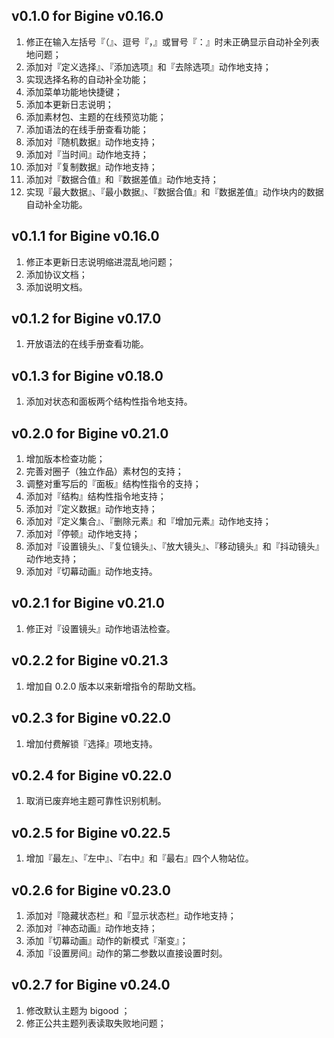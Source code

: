 v0.1.0 for Bigine v0.16.0
---

1. 修正在输入左括号『（』、逗号『，』或冒号『：』时未正确显示自动补全列表地问题；
2. 添加对『定义选择』、『添加选项』和『去除选项』动作地支持；
3. 实现选择名称的自动补全功能；
4. 添加菜单功能地快捷键；
5. 添加本更新日志说明；
6. 添加素材包、主题的在线预览功能；
7. 添加语法的在线手册查看功能；
8. 添加对『随机数据』动作地支持；
9. 添加对『当时间』动作地支持；
10. 添加对『复制数据』动作地支持；
11. 添加对『数据合值』和『数据差值』动作地支持；
12. 实现『最大数据』、『最小数据』、『数据合值』和『数据差值』动作块内的数据自动补全功能。

v0.1.1 for Bigine v0.16.0
---

1. 修正本更新日志说明缩进混乱地问题；
2. 添加协议文档；
3. 添加说明文档。

v0.1.2 for Bigine v0.17.0
---

1. 开放语法的在线手册查看功能。

v0.1.3 for Bigine v0.18.0
---

1. 添加对状态和面板两个结构性指令地支持。

v0.2.0 for Bigine v0.21.0
---

1. 增加版本检查功能；
2. 完善对圈子（独立作品）素材包的支持；
3. 调整对重写后的『面板』结构性指令的支持；
4. 添加对『结构』结构性指令地支持；
5. 添加对『定义数据』动作地支持；
6. 添加对『定义集合』、『删除元素』和『增加元素』动作地支持；
7. 添加对『停顿』动作地支持；
8. 添加对『设置镜头』、『复位镜头』、『放大镜头』、『移动镜头』和『抖动镜头』动作地支持；
9. 添加对『切幕动画』动作地支持。

v0.2.1 for Bigine v0.21.0
---

1. 修正对『设置镜头』动作地语法检查。

v0.2.2 for Bigine v0.21.3
---

1. 增加自 0.2.0 版本以来新增指令的帮助文档。

v0.2.3 for Bigine v0.22.0
---

1. 增加付费解锁『选择』项地支持。

v0.2.4 for Bigine v0.22.0
---

1. 取消已废弃地主题可靠性识别机制。

v0.2.5 for Bigine v0.22.5
---

1. 增加『最左』、『左中』、『右中』和『最右』四个人物站位。

v0.2.6 for Bigine v0.23.0
---

1. 添加对『隐藏状态栏』和『显示状态栏』动作地支持；
2. 添加对『神态动画』动作地支持；
3. 添加『切幕动画』动作的新模式『渐变』；
4. 添加『设置房间』动作的第二参数以直接设置时刻。

v0.2.7 for Bigine v0.24.0
---

1. 修改默认主题为 bigood ；
2. 修正公共主题列表读取失败地问题；
